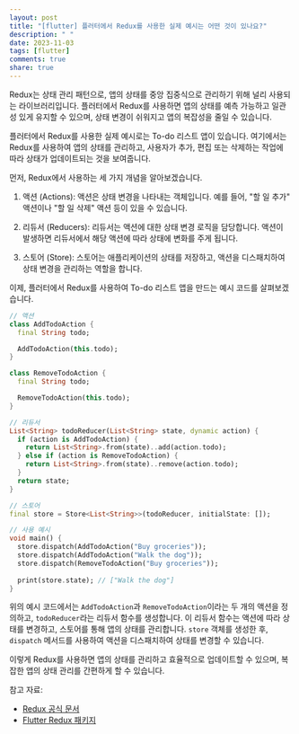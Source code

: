 ```yaml
---
layout: post
title: "[flutter] 플러터에서 Redux를 사용한 실제 예시는 어떤 것이 있나요?"
description: " "
date: 2023-11-03
tags: [flutter]
comments: true
share: true
---
```


Redux는 상태 관리 패턴으로, 앱의 상태를 중앙 집중식으로 관리하기 위해 널리 사용되는 라이브러리입니다. 플러터에서 Redux를 사용하면 앱의 상태를 예측 가능하고 일관성 있게 유지할 수 있으며, 상태 변경이 쉬워지고 앱의 복잡성을 줄일 수 있습니다.

플러터에서 Redux를 사용한 실제 예시로는 To-do 리스트 앱이 있습니다. 여기에서는 Redux를 사용하여 앱의 상태를 관리하고, 사용자가 추가, 편집 또는 삭제하는 작업에 따라 상태가 업데이트되는 것을 보여줍니다.

먼저, Redux에서 사용하는 세 가지 개념을 알아보겠습니다.

1. 액션 (Actions): 액션은 상태 변경을 나타내는 객체입니다. 예를 들어, "할 일 추가" 액션이나 "할 일 삭제" 액션 등이 있을 수 있습니다.

2. 리듀서 (Reducers): 리듀서는 액션에 대한 상태 변경 로직을 담당합니다. 액션이 발생하면 리듀서에서 해당 액션에 따라 상태에 변화를 주게 됩니다.

3. 스토어 (Store): 스토어는 애플리케이션의 상태를 저장하고, 액션을 디스패치하여 상태 변경을 관리하는 역할을 합니다.

이제, 플러터에서 Redux를 사용하여 To-do 리스트 앱을 만드는 예시 코드를 살펴보겠습니다.

```dart
// 액션
class AddTodoAction {
  final String todo;

  AddTodoAction(this.todo);
}

class RemoveTodoAction {
  final String todo;

  RemoveTodoAction(this.todo);
}

// 리듀서
List<String> todoReducer(List<String> state, dynamic action) {
  if (action is AddTodoAction) {
    return List<String>.from(state)..add(action.todo);
  } else if (action is RemoveTodoAction) {
    return List<String>.from(state)..remove(action.todo);
  }
  return state;
}

// 스토어
final store = Store<List<String>>(todoReducer, initialState: []);

// 사용 예시
void main() {
  store.dispatch(AddTodoAction("Buy groceries"));
  store.dispatch(AddTodoAction("Walk the dog"));
  store.dispatch(RemoveTodoAction("Buy groceries"));
  
  print(store.state); // ["Walk the dog"]
}
```

위의 예시 코드에서는 `AddTodoAction`과 `RemoveTodoAction`이라는 두 개의 액션을 정의하고, `todoReducer`라는 리듀서 함수를 생성합니다. 이 리듀서 함수는 액션에 따라 상태를 변경하고, 스토어를 통해 앱의 상태를 관리합니다. `store` 객체를 생성한 후, `dispatch` 메서드를 사용하여 액션을 디스패치하여 상태를 변경할 수 있습니다.

이렇게 Redux를 사용하면 앱의 상태를 관리하고 효율적으로 업데이트할 수 있으며, 복잡한 앱의 상태 관리를 간편하게 할 수 있습니다.

참고 자료:
- [Redux 공식 문서](https://redux.js.org/)
- [Flutter Redux 패키지](https://pub.dev/packages/flutter_redux)